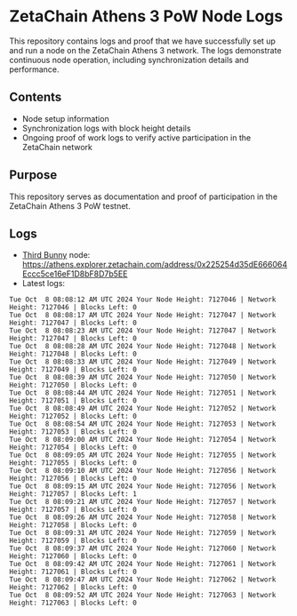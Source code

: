 # ZetaChain Athens 3 PoW Node Logs
This repository contains logs and proof that we have successfully set up and run a node on the ZetaChain Athens 3 network. The logs demonstrate continuous node operation, including synchronization details and performance.

## Contents
- Node setup information
- Synchronization logs with block height details
- Ongoing proof of work logs to verify active participation in the ZetaChain network

## Purpose
This repository serves as documentation and proof of participation in the ZetaChain Athens 3 PoW testnet.

## Logs

- [Third Bunny](https://thirdbunny.xyz/) node: https://athens.explorer.zetachain.com/address/0x225254d35dE666064Eccc5ce16eF1D8bF8D7b5EE
- Latest logs:
```
Tue Oct  8 08:08:12 AM UTC 2024 Your Node Height: 7127046 | Network Height: 7127046 | Blocks Left: 0
Tue Oct  8 08:08:17 AM UTC 2024 Your Node Height: 7127047 | Network Height: 7127047 | Blocks Left: 0
Tue Oct  8 08:08:23 AM UTC 2024 Your Node Height: 7127047 | Network Height: 7127047 | Blocks Left: 0
Tue Oct  8 08:08:28 AM UTC 2024 Your Node Height: 7127048 | Network Height: 7127048 | Blocks Left: 0
Tue Oct  8 08:08:33 AM UTC 2024 Your Node Height: 7127049 | Network Height: 7127049 | Blocks Left: 0
Tue Oct  8 08:08:39 AM UTC 2024 Your Node Height: 7127050 | Network Height: 7127050 | Blocks Left: 0
Tue Oct  8 08:08:44 AM UTC 2024 Your Node Height: 7127051 | Network Height: 7127051 | Blocks Left: 0
Tue Oct  8 08:08:49 AM UTC 2024 Your Node Height: 7127052 | Network Height: 7127052 | Blocks Left: 0
Tue Oct  8 08:08:54 AM UTC 2024 Your Node Height: 7127053 | Network Height: 7127053 | Blocks Left: 0
Tue Oct  8 08:09:00 AM UTC 2024 Your Node Height: 7127054 | Network Height: 7127054 | Blocks Left: 0
Tue Oct  8 08:09:05 AM UTC 2024 Your Node Height: 7127055 | Network Height: 7127055 | Blocks Left: 0
Tue Oct  8 08:09:10 AM UTC 2024 Your Node Height: 7127056 | Network Height: 7127056 | Blocks Left: 0
Tue Oct  8 08:09:15 AM UTC 2024 Your Node Height: 7127056 | Network Height: 7127057 | Blocks Left: 1
Tue Oct  8 08:09:21 AM UTC 2024 Your Node Height: 7127057 | Network Height: 7127057 | Blocks Left: 0
Tue Oct  8 08:09:26 AM UTC 2024 Your Node Height: 7127058 | Network Height: 7127058 | Blocks Left: 0
Tue Oct  8 08:09:31 AM UTC 2024 Your Node Height: 7127059 | Network Height: 7127059 | Blocks Left: 0
Tue Oct  8 08:09:37 AM UTC 2024 Your Node Height: 7127060 | Network Height: 7127060 | Blocks Left: 0
Tue Oct  8 08:09:42 AM UTC 2024 Your Node Height: 7127061 | Network Height: 7127061 | Blocks Left: 0
Tue Oct  8 08:09:47 AM UTC 2024 Your Node Height: 7127062 | Network Height: 7127062 | Blocks Left: 0
Tue Oct  8 08:09:52 AM UTC 2024 Your Node Height: 7127063 | Network Height: 7127063 | Blocks Left: 0
```
